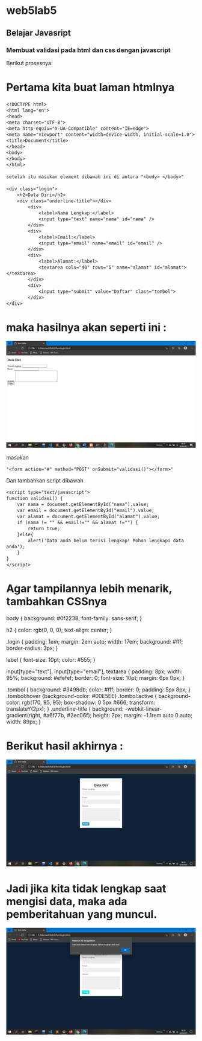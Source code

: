 # web5lab5
## Belajar Javasript 

### Membuat validasi pada html dan css dengan javascript
Berikut prosesnya:

# Pertama kita buat laman htmlnya

    <!DOCTYPE html>
    <html lang="en">
    <head>
    <meta charset="UTF-8">
    <meta http-equiv="X-UA-Compatible" content="IE=edge">
    <meta name="viewport" content="width=device-width, initial-scale=1.0">
    <title>Document</title>
    </head>
    <body>
    </body>
    </html>

    setelah itu masukan element dibawah ini di antara "<body> </body>"

    <div class="login">
		<h2>Data Diri</h2>
		<div class="underline-title"></div>
			<div>
				<label>Nama Lengkap:</label>
				<input type="text" name="nama" id="nama" />
			</div>
			<div>
				<label>Email:</label>
				<input type="email" name="email" id="email" />
			</div>
			<div>
				<label>Alamat:</label>
				<textarea cols="40" rows="5" name="alamat" id="alamat"></textarea>
			</div>
			<div>
				<input type="submit" value="Daftar" class="tombol">
			</div>
	</div>
 
# maka hasilnya akan seperti ini :
![Gambar](screenshot/ss1.png)

masukan 

    "<form action="#" method="POST" onSubmit="validasi()"></form>"
Dan tambahkan script dibawah </body>

    <script type="text/javascript">
	function validasi() {
		var nama = document.getElementById("nama").value;
		var email = document.getElementById("email").value;
		var alamat = document.getElementById("alamat").value;
		if (nama != "" && email!="" && alamat !="") {
			return true;
		}else{
			alert('Data anda belum terisi lengkap! Mohon lengkapi data anda');
		}
	}
    </script>

# Agar tampilannya lebih menarik, tambahkan CSSnya

body {
  background: #0f2238;
  font-family: sans-serif;
}
 
h2 {
  color: rgb(0, 0, 0);
  text-align: center;
}
 
.login {
  padding: 1em;
  margin: 2em auto;
  width: 17em;
  background: #fff;
  border-radius: 3px;
}
 
label {
  font-size: 10pt;
  color: #555;
}
 
input[type="text"],
input[type="email"],
textarea {
  padding: 8px;
  width: 95%;
  background: #efefef;
  border: 0;
  font-size: 10pt;
  margin: 6px 0px;
}
 
.tombol {
  background: #3498db;
  color: #fff;
  border: 0;
  padding: 5px 8px;
}
.tombol:hover {background-color: #00E5EE}
.tombol:active {
  background-color: rgb(170, 95, 95);
  box-shadow: 0 5px #666;
  transform: translateY(2px);
}
.underline-title {
    background: -webkit-linear-gradient(right, #a6f77b, #2ec06f);
    height: 2px;
    margin: -1.1rem auto 0 auto;
    width: 89px;
}

# Berikut hasil akhirnya  :
![Gambar](screenshot/ss2.png)

# Jadi jika kita tidak lengkap saat mengisi data, maka ada pemberitahuan yang muncul.
![Gambar](screenshot/ss3.png)

